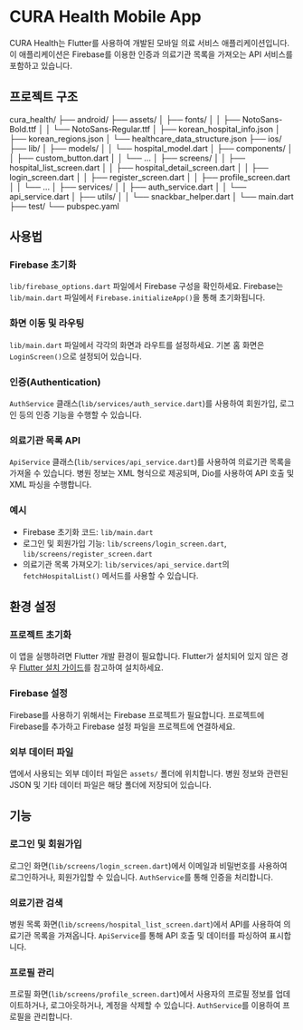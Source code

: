 # CURA Health Mobile App

CURA Health는 Flutter를 사용하여 개발된 모바일 의료 서비스 애플리케이션입니다. 이 애플리케이션은 Firebase를 이용한 인증과 의료기관 목록을 가져오는 API 서비스를 포함하고 있습니다.

## 프로젝트 구조

cura_health/
├── android/
├── assets/
│   ├── fonts/
│   │   ├── NotoSans-Bold.ttf
│   │   └── NotoSans-Regular.ttf
│   ├── korean_hospital_info.json
│   ├── korean_regions.json
│   └── healthcare_data_structure.json
├── ios/
├── lib/
│   ├── models/
│   │   └── hospital_model.dart
│   ├── components/
│   │   ├── custom_button.dart
│   │   └── ...
│   ├── screens/
│   │   ├── hospital_list_screen.dart
│   │   ├── hospital_detail_screen.dart
│   │   ├── login_screen.dart
│   │   ├── register_screen.dart
│   │   ├── profile_screen.dart
│   │   └── ...
│   ├── services/
│   │   ├── auth_service.dart
│   │   └── api_service.dart
│   ├── utils/ 
│   │   └── snackbar_helper.dart 
│   └── main.dart
├── test/
└── pubspec.yaml


## 사용법

### Firebase 초기화

`lib/firebase_options.dart` 파일에서 Firebase 구성을 확인하세요. Firebase는 `lib/main.dart` 파일에서 `Firebase.initializeApp()`을 통해 초기화됩니다.

### 화면 이동 및 라우팅

`lib/main.dart` 파일에서 각각의 화면과 라우트를 설정하세요. 기본 홈 화면은 `LoginScreen()`으로 설정되어 있습니다.

### 인증(Authentication)

`AuthService` 클래스(`lib/services/auth_service.dart`)를 사용하여 회원가입, 로그인 등의 인증 기능을 수행할 수 있습니다.

### 의료기관 목록 API

`ApiService` 클래스(`lib/services/api_service.dart`)를 사용하여 의료기관 목록을 가져올 수 있습니다. 병원 정보는 XML 형식으로 제공되며, Dio를 사용하여 API 호출 및 XML 파싱을 수행합니다.

### 예시

- Firebase 초기화 코드: `lib/main.dart`
- 로그인 및 회원가입 기능: `lib/screens/login_screen.dart`, `lib/screens/register_screen.dart`
- 의료기관 목록 가져오기: `lib/services/api_service.dart`의 `fetchHospitalList()` 메서드를 사용할 수 있습니다.

## 환경 설정

### 프로젝트 초기화

이 앱을 실행하려면 Flutter 개발 환경이 필요합니다. Flutter가 설치되어 있지 않은 경우 [Flutter 설치 가이드](https://flutter.dev/docs/get-started/install)를 참고하여 설치하세요.

### Firebase 설정

Firebase를 사용하기 위해서는 Firebase 프로젝트가 필요합니다. 프로젝트에 Firebase를 추가하고 Firebase 설정 파일을 프로젝트에 연결하세요.

### 외부 데이터 파일

앱에서 사용되는 외부 데이터 파일은 `assets/` 폴더에 위치합니다. 병원 정보와 관련된 JSON 및 기타 데이터 파일은 해당 폴더에 저장되어 있습니다.

## 기능

### 로그인 및 회원가입

로그인 화면(`lib/screens/login_screen.dart`)에서 이메일과 비밀번호를 사용하여 로그인하거나, 회원가입할 수 있습니다. `AuthService`를 통해 인증을 처리합니다.

### 의료기관 검색

병원 목록 화면(`lib/screens/hospital_list_screen.dart`)에서 API를 사용하여 의료기관 목록을 가져옵니다. `ApiService`를 통해 API 호출 및 데이터를 파싱하여 표시합니다.

### 프로필 관리

프로필 화면(`lib/screens/profile_screen.dart`)에서 사용자의 프로필 정보를 업데이트하거나, 로그아웃하거나, 계정을 삭제할 수 있습니다. `AuthService`를 이용하여 프로필을 관리합니다.


